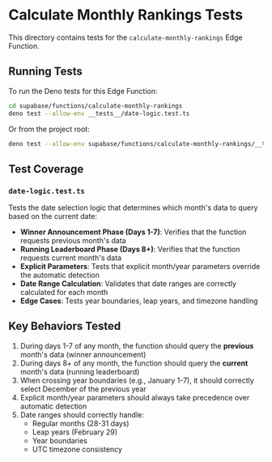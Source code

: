 # Calculate Monthly Rankings Tests

This directory contains tests for the `calculate-monthly-rankings` Edge Function.

## Running Tests

To run the Deno tests for this Edge Function:

```bash
cd supabase/functions/calculate-monthly-rankings
deno test --allow-env __tests__/date-logic.test.ts
```

Or from the project root:

```bash
deno test --allow-env supabase/functions/calculate-monthly-rankings/__tests__/date-logic.test.ts
```

## Test Coverage

### `date-logic.test.ts`

Tests the date selection logic that determines which month's data to query based on the current
date:

- **Winner Announcement Phase (Days 1-7)**: Verifies that the function requests previous month's
  data
- **Running Leaderboard Phase (Days 8+)**: Verifies that the function requests current month's data
- **Explicit Parameters**: Tests that explicit month/year parameters override the automatic
  detection
- **Date Range Calculation**: Validates that date ranges are correctly calculated for each month
- **Edge Cases**: Tests year boundaries, leap years, and timezone handling

## Key Behaviors Tested

1. During days 1-7 of any month, the function should query the **previous** month's data (winner
   announcement)
2. During days 8+ of any month, the function should query the **current** month's data (running
   leaderboard)
3. When crossing year boundaries (e.g., January 1-7), it should correctly select December of the
   previous year
4. Explicit month/year parameters should always take precedence over automatic detection
5. Date ranges should correctly handle:
   - Regular months (28-31 days)
   - Leap years (February 29)
   - Year boundaries
   - UTC timezone consistency
